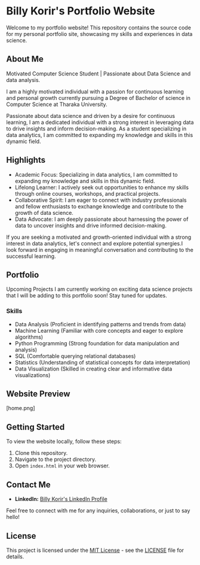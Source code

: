 # Billy Korir's Portfolio Website

Welcome to my portfolio website! This repository contains the source code for my personal portfolio site, showcasing my skills and experiences in data science.

## About Me
Motivated Computer Science Student | Passionate about Data Science and data analysis.

I am a highly motivated individual with a passion for continuous learning and personal growth currently pursuing a Degree of Bachelor of science in Computer Science at Tharaka University.

Passionate about data science and driven by a desire for continuous learning, I am a dedicated individual with a strong interest in leveraging data to drive insights and inform decision-making. As a student specializing in data analytics, I am committed to expanding my knowledge and skills in this dynamic field.

## Highlights
- Academic Focus: Specializing in data analytics, I am committed to expanding my knowledge and skills in this dynamic field.
- Lifelong Learner: I actively seek out opportunities to enhance my skills through online courses, workshops, and practical projects.
- Collaborative Spirit: I am eager to connect with industry professionals and fellow enthusiasts to exchange knowledge and contribute to the growth of data science.
- Data Advocate: I am deeply passionate about harnessing the power of data to uncover insights and drive informed decision-making.

If you are seeking a motivated and growth-oriented individual with a strong interest in data analytics, let's connect and explore potential synergies.I look forward in engaging in meaningful conversation and contributing to the successful learning.
## Portfolio

Upcoming Projects
I am currently working on exciting data science projects that I will be adding to this portfolio soon!  Stay tuned for updates.

### Skills
- Data Analysis (Proficient in identifying patterns and trends from data)
- Machine Learning (Familiar with core concepts and eager to explore algorithms)
- Python Programming (Strong foundation for data manipulation and analysis)
- SQL (Comfortable querying relational databases)
- Statistics (Understanding of statistical concepts for data interpretation)
- Data Visualization (Skilled in creating clear and informative data visualizations)

## Website Preview

[home.png]

## Getting Started

To view the website locally, follow these steps:

1. Clone this repository.
2. Navigate to the project directory.
3. Open `index.html` in your web browser.

## Contact Me
- **LinkedIn:** [Billy Korir's LinkedIn Profile](https://ke.linkedin.com/in/billy-korir-96a5b7264)

Feel free to connect with me for any inquiries, collaborations, or just to say hello!

## License

This project is licensed under the [MIT License](LICENSE) - see the [LICENSE](LICENSE) file for details.
